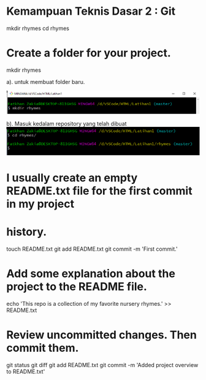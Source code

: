 # Kemampuan Teknis Dasar 2 : Git
mkdir rhymes
cd rhymes

# Create a folder for your project.
mkdir rhymes

a). untuk membuat folder baru.

![praktik 1](https://github.com/FatkhanZakia/rhymes/blob/master/praktik1.png)

b). Masuk kedalam repository yang telah dibuat
![praktik 2](https://github.com/FatkhanZakia/rhymes/blob/master/praktik2.png)




# I usually create an empty README.txt file for the first commit in my project
# history. 
touch README.txt 
git add README.txt 
git commit -m 'First commit.' 

# Add some explanation about the project to the README file.
echo 'This repo is a collection of my favorite nursery rhymes.' >> README.txt

# Review uncommitted changes. Then commit them.
git status
git diff
git add README.txt
git commit -m 'Added project overview to README.txt'